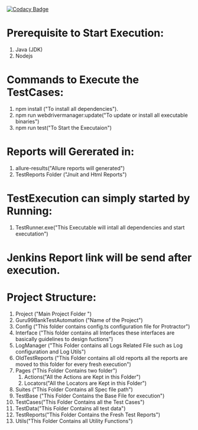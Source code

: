 [![Codacy Badge](https://app.codacy.com/project/badge/Grade/3bc1a267efad4e1eaa614b4dd8404c35)](https://www.codacy.com/manual/lkumarra/ProtractorPageObjectModel?utm_source=github.com&amp;utm_medium=referral&amp;utm_content=lkumarra/ProtractorPageObjectModel&amp;utm_campaign=Badge_Grade)

# Prerequisite to Start Execution:
1. Java (JDK)
2. Nodejs

# Commands to Execute the TestCases:
1. npm install ("To install all dependencies").
2. npm run webdrivermanager:update("To update or install all executable binaries")
3. npm run test("To Start the Executaion")

# Reports will Gererated in:
1. allure-results("Allure reports will generated")
2. TestReports Folder ("Jnuit and Html Reports")

# TestExecution can simply started by Running:
1. TestRunner.exe("This Executable will intall all dependencies and start executation")

# Jenkins Report link will be send after execution.

# Project Structure:
1. Project ("Main Project Folder ")
2. Guru99BankTestAutomation ("Name of the Project")
3. Config ("This folder contains config.ts configuration file for Protractor")
4. Interface ("This folder contains all Interfaces these interfaces are basically guidelines to design fuctions")
5. LogManager ("This Folder contains all Logs Related File such as Log configuration and Log Utils")
6. OldTestReports ("This Folder contains all old reports all the reports are moved to this folder for every fresh execution")
7. Pages ("This Folder Contains two folder")
	1. Actions("All the Actions are Kept in this Folder")
	2. Locators("All the Locators are Kept in this Folder")
8. Suites ("This Folder Contains all Spec file path")
9. TestBase ("This Folder Contains the Base File for execution")
10. TestCases("This Folder Contains all the Test Cases")
11. TestData("This Folder Contains all test data")
12. TestReports("This Folder Contains the Fresh Test Reports")
13. Utils("This Folder Contains all Utility Functions")

